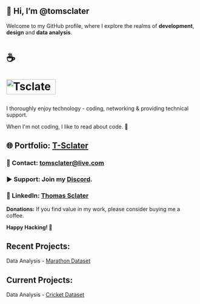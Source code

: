## 👋 Hi, I’m @tomsclater
Welcome to my GitHub profile, where I explore the realms of **development**, **design** and **data analysis**.

# ☕ <p><a href="https://www.buymeacoffee.com/tsclater" target="_blank"> <img  src="https://www.buymeacoffee.com/assets/img/guidelines/download-assets-sm-1.svg" height="40" width="130" alt="Tsclater" ></img></a></p>
I thoroughly enjoy technology - coding, networking & providing technical support.

When I'm not coding, I like to read about code. 📖

## 🌐 Portfolio: [T-Sclater](https://t-sclater.vercel.app/)
### 📧 Contact: tomsclater@live.com 

### ▶ Support: Join my [Discord](https://discord.gg/J9kVfvAYeH). 
### 💼 LinkedIn: [Thomas Sclater](https://linkedin.com/in/tomsclater/)

__Donations:__
If you find value in my work, please consider buying me a coffee.

**Happy Hacking! 🚀**

## Recent Projects: 

Data Analysis - [Marathon Dataset](https://github.com/tomsclater/marathon-dataset)

## Current Projects: 

Data Analysis - [Cricket Dataset](https://github.com/tomsclater/cricket-dataset)



